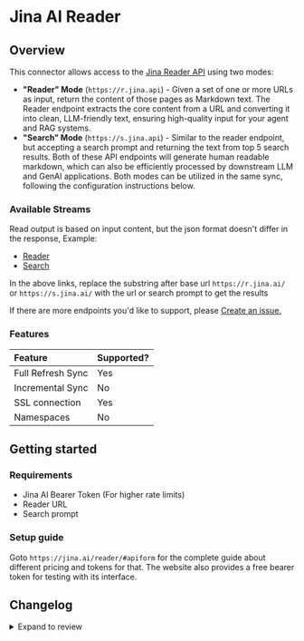# Jina AI Reader

## Overview

This connector allows access to the [Jina Reader API](https://jina.ai/reader/) using two modes:
- **"Reader" Mode** (`https://r.jina.api`) - Given a set of one or more URLs as input, return the content of those pages as Markdown text. The Reader endpoint extracts the core content from a URL and converting it into clean, LLM-friendly text, ensuring high-quality input for your agent and RAG systems.
- **"Search" Mode** (`https://s.jina.api`) - Similar to the reader endpoint, but accepting a search prompt and returning the text from top 5 search results.
Both of these API endpoints will generate human readable markdown, which can also be efficiently processed by downstream LLM and GenAI applications.
Both modes can be utilized in the same sync, following the configuration instructions below.

### Available Streams

Read output is based on input content, but the json format doesn't differ in the response,
Example:

- [Reader](https://r.jina.ai/https://example.com)
- [Search](https://s.jina.ai/When%20was%20Jina%20AI%20founded%3F)

In the above links, replace the substring after base url `https://r.jina.ai/` or `https://s.jina.ai/` with the url or search prompt to get the results

If there are more endpoints you'd like to support, please [Create an 
issue.](https://github.com/airbytehq/airbyte/issues/new/choose)

### Features

| Feature           | Supported? |
| :---------------- | :--------- |
| Full Refresh Sync | Yes        |
| Incremental Sync  | No         |
| SSL connection    | Yes        |
| Namespaces        | No         |

## Getting started

### Requirements

- Jina AI Bearer Token (For higher rate limits)
- Reader URL
- Search prompt

### Setup guide

Goto `https://jina.ai/reader/#apiform` for the complete guide about different pricing and tokens for that.
The website also provides a free bearer token for testing with its interface.

## Changelog

<details>
  <summary>Expand to review</summary>

| Version | Date       | Pull Request                                             | Subject                                                              |
| :------ | :--------- | :------------------------------------------------------- | :------------------------------------------------------------------- |
| 0.1.28 | 2025-01-25 | [52218](https://github.com/airbytehq/airbyte/pull/52218) | Update dependencies |
| 0.1.27 | 2025-01-11 | [51164](https://github.com/airbytehq/airbyte/pull/51164) | Update dependencies |
| 0.1.26 | 2025-01-04 | [50892](https://github.com/airbytehq/airbyte/pull/50892) | Update dependencies |
| 0.1.25 | 2024-12-28 | [50618](https://github.com/airbytehq/airbyte/pull/50618) | Update dependencies |
| 0.1.24 | 2024-12-21 | [50115](https://github.com/airbytehq/airbyte/pull/50115) | Update dependencies |
| 0.1.23 | 2024-12-14 | [49274](https://github.com/airbytehq/airbyte/pull/49274) | Starting with this version, the Docker image is now rootless. Please note that this and future versions will not be compatible with Airbyte versions earlier than 0.64 |
| 0.1.22 | 2024-12-12 | [48929](https://github.com/airbytehq/airbyte/pull/48929) | Update dependencies |
| 0.1.21 | 2024-11-04 | [48170](https://github.com/airbytehq/airbyte/pull/48170) | Update dependencies |
| 0.1.20 | 2024-10-28 | [47085](https://github.com/airbytehq/airbyte/pull/47085) | Update dependencies |
| 0.1.19 | 2024-10-12 | [46768](https://github.com/airbytehq/airbyte/pull/46768) | Update dependencies |
| 0.1.18 | 2024-10-05 | [46446](https://github.com/airbytehq/airbyte/pull/46446) | Update dependencies |
| 0.1.17 | 2024-09-28 | [46205](https://github.com/airbytehq/airbyte/pull/46205) | Update dependencies |
| 0.1.16 | 2024-09-21 | [45827](https://github.com/airbytehq/airbyte/pull/45827) | Update dependencies |
| 0.1.15 | 2024-09-14 | [45565](https://github.com/airbytehq/airbyte/pull/45565) | Update dependencies |
| 0.1.14 | 2024-09-07 | [45286](https://github.com/airbytehq/airbyte/pull/45286) | Update dependencies |
| 0.1.13 | 2024-08-31 | [45015](https://github.com/airbytehq/airbyte/pull/45015) | Update dependencies |
| 0.1.12 | 2024-08-24 | [44641](https://github.com/airbytehq/airbyte/pull/44641) | Update dependencies |
| 0.1.11 | 2024-08-17 | [44235](https://github.com/airbytehq/airbyte/pull/44235) | Update dependencies |
| 0.1.10 | 2024-08-12 | [43916](https://github.com/airbytehq/airbyte/pull/43916) | Update dependencies |
| 0.1.9 | 2024-08-10 | [43469](https://github.com/airbytehq/airbyte/pull/43469) | Update dependencies |
| 0.1.8 | 2024-08-03 | [43126](https://github.com/airbytehq/airbyte/pull/43126) | Update dependencies |
| 0.1.7 | 2024-07-27 | [42675](https://github.com/airbytehq/airbyte/pull/42675) | Update dependencies |
| 0.1.6 | 2024-07-20 | [42361](https://github.com/airbytehq/airbyte/pull/42361) | Update dependencies |
| 0.1.5 | 2024-07-13 | [41692](https://github.com/airbytehq/airbyte/pull/41692) | Update dependencies |
| 0.1.4 | 2024-07-10 | [41594](https://github.com/airbytehq/airbyte/pull/41594) | Update dependencies |
| 0.1.3 | 2024-07-09 | [41245](https://github.com/airbytehq/airbyte/pull/41245) | Update dependencies |
| 0.1.2 | 2024-07-06 | [40880](https://github.com/airbytehq/airbyte/pull/40880) | Update dependencies |
| 0.1.1 | 2024-06-25 | [40359](https://github.com/airbytehq/airbyte/pull/40359) | Update dependencies |
| 0.1.0 | 2024-06-25 | [39515](https://github.com/airbytehq/airbyte/pull/39515) | Add Jina AI source |

</details>
